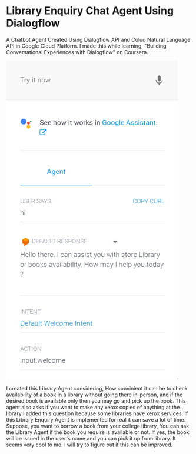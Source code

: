 # Library Enquiry Chat Agent Using Dialogflow

A Chatbot Agent Created Using Dialogflow API and Colud Natural Language API in Google Cloud Platform. 
I made this while learning, "Building Conversational Experiences with Dialogflow" on Coursera.

![](LM.gif)

I created this Library Agent considering, How convinient it can be to check availability of a book in a library without going there in-person, and if the desired book is available only then you may go and pick up the book. This agent also asks if you want to make any xerox copies of anything at the library I added this question because some libraries have xerox services. If this Library Enquiry Agent is implemented for real it can save a lot of time. Suppose, you want to borrow a book from your college library, You can ask the Library Agent if the book you require is available or not. If yes, the book will be issued in the user's name and you can pick it up from library.
It seems very cool to me. I will try to figure out if this can be improved.
